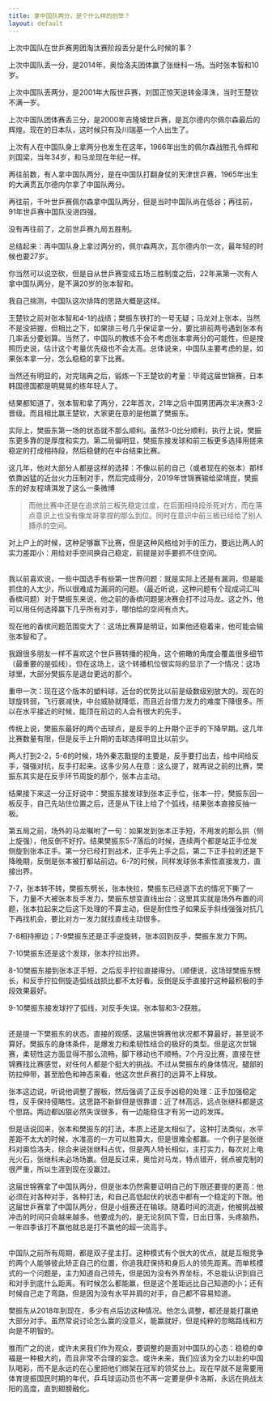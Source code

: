 ```yaml
---
title: 拿中国队两分，是个什么样的创举？
layout: default
---
```


上次中国队在世乒赛男团淘汰赛阶段丢分是什么时候的事？

上次中国队丢一分，是2014年，奥恰洛夫团体赢了张继科一场。当时张本智和10岁。

上次中国队丢两分，是2001年大阪世乒赛，刘国正惊天逆转金泽洙，当时王楚钦不满一岁。

上次中国队团体赛丢三分，是2000年吉隆坡世乒赛，是瓦尔德内尔佩尔森最后的辉煌。现在的日本队，这时候只有及川瑞基一个人出生了。

上次有人在中国队身上拿两分也发生在这年，1966年出生的佩尔森战胜孔令辉和刘国梁，当年34岁，和马龙现在年纪一样。

再往前数，有人拿中国队两分，是在中国队打翻身仗的天津世乒赛，1965年出生的大满贯瓦尔德内尔拿了中国队两分。

再往前，千叶世乒赛佩尔森拿中国队两分，但是当时中国队尚在低谷；再往前，91年世乒赛中国队没进四强。

没有再往前了，之前世乒赛九局五胜制。

总结起来：再中国队身上拿过两分的，佩尔森两次，瓦尔德内尔一次，最年轻的时候也要27岁。

你当然可以说空砍，但是自从世乒赛变成五场三胜制度之后，22年来第一次有人拿中国队两分，是不满20岁的张本智和。


我自己揣测，中国队这次排阵的思路大概是这样。

王楚钦之前对张本智和4-1的战绩；樊振东铁打的一号无疑；马龙对上张本，当然不是没把握，但相比之下，如果排三号几乎保证拿一分，要比排前两号遇到张本有几率丢分要划算。当然了，中国队的教练不会不考虑张本拿两分的可能性，但是按照历史说，估计这个考量优先级也不会太高。总体说来，中国队主要考虑的是，如果张本拿一分，怎么稳稳的拿下比赛。

当然还有明显的，对完瑞典之后，锻炼一下王楚钦的考量：毕竟这届世锦赛，日本韩国德国都是明晃晃的练年轻人了。

结果都知道了，张本智和拿了两分，22年首次，21年之后中国男团再次半决赛3-2晋级。而且相比赢王楚钦，大家更在意的是他赢了樊振东。

<!-- 对户上-->

实际上，樊振东第一场的状态就不那么顺利。虽然3-0比分顺利，执行上说，樊振东更多靠的是厚度和实力。第二局偏明显，樊振东接发球和前三板更多选择用搓来稳定的打成相持段，然后稳健的在中台结束比赛。

这几年，他对大部分人都是这样的选择：不像以前的自己（或者现在的张本）那样依靠凶猛的近台火力压制对手，然后完成得分，2019年世锦赛输给梁靖崑，樊振东的好友程靖淇发了这么一条微博

> 而他比赛中还是在追求前三板先稳定过度，在后面相持段杀死对方，而在落点意识上也没有像龙哥拿捏的那么到位。同时在意识中前三板已经给了别人搏杀的空间。

对上户上的时候，这种足够赢下比赛，但是这种风格给对手的压力，要远比两人的实力差距小：用给对手空间换自己稳定，前提是对手要抓不住空间。

<br>
<!-- 对张本，反手火力的不足是自己选出来的-->
我以前喜欢说，一些中国选手有些第一世界问题：就是实际上还是有漏洞，但是能抓住的人太少，所以很难成为漏洞的问题。（最近听说，这种问题有个现成词汇叫香槟问题）对于樊振东来说，他之前的香槟问题是决赛会打不过马龙。这之外，他可以用任何选择赢下几乎所有对手，哪怕给的空间有点大。

现在他的香槟问题范围变大了：这场比赛算是明证，如果他还稳着来，他可能会输张本智和了。

我跟很多朋友一样不喜欢这个世乒赛转播的视角，这个俯瞰的角度会覆盖很多细节（最重要的是弧线）。但在这场上，这个转播机位很实际的显示了一个情况：这场球里，大部分樊振东是退台更远的那个。

重申一次：现在这个版本的塑料球，近台的优势比以前是级数级别放大的。现在的球旋转弱，飞行衰减快，中台威胁就降低，而且近台借力发力的难度下降很多。所以在水平接近的时候，能顶在前边的人会有很大的先手。

传统上说，樊振东最好的两个击球点，是反手的上升期个正手的下降早期。这几年比赛数量有限，但是反手上升期的击球选择明显比以前少。

两人打到2-2，5-6的时候，场外秦志戬提的主要是，反手要打出去，给中间给反手，强强对抗，反手打起来。这多少另人在意：这么提了，就再说之前的比赛，樊振东其实是在反手环节周旋的那个，张本占主动。

结果接下来这一分正好说中：樊振东接发球到张本正手位，张本一拧，樊振东回一板反手，自己先站住位置之后，还是从下往上给了个弧线，结果张本直接反抽一板。

第五局之前，场外的马龙嘱咐了一句：如果发到张本正手短，不用发的那么拱（侧上旋强），他反倒不好拧。结果樊振东5-7落后的时候，连续两个都是站正手位发侧旋到张本正手。第一分已经打到战术，正手先上手之后，第二下正手拉的还是下降晚期，反倒是张本被打都站前边。6-7的时候，同样发球张本索性直接发力，直接出界。

7-7，张本转不转，樊振东劈长，张本快拉，樊振东已经退下去的情况下撕了一下，力量不大被张本反手发力，樊振东想变直线出台：这里其实就是场外布置的问题，张本拉起来之后这下处理的不算主动，但是耐住性子如果反手斜线强强对抗几下再找机会，要比对方一发力就找直线主动很多。

7-8相持擦边；7-9樊振东还是正手逆旋转，张本回到反手，樊振东发力下网。

7-10樊振东还是这个发球，张本拧拉出界。

8-10樊振东接到张本正手短，之后反手拧拉直接得分。（顺便说，这场球樊振东劈长，和反手拧拉侧旋造弧线战损比都不太好看。反倒是反手直接拧这种最积极的手段效果最好。

9-10樊振东接发球拧了弧线，对反手失误。张本智和3-2获胜。
<!-- 樊振东自己的状态，7个月没比赛-->
<br>
还是提一下樊振东的状态。直接的观感，这届世锦赛他状况都不算最好，甚至说不算好。樊振东的身体条件，是爆发力和柔韧性结合的极好的类型。但是这次世锦赛，柔韧性这方面显得不那么流畅，脚下移动也不顺畅。7个月没比赛，直接在世锦赛找比赛感觉，对任何人都是个挺大的挑战。不过从樊振东的身体情况，腿部的防拉伸带，甚至脸色和神态来看，他这次世乒赛打的远算不上释放。

<!-- 张本的打法，调整 -->
张本这边说，听说他调整了握板，然后强调了正反手凶稳的处理：正手加强稳定性，反手保持侵略性。这思路不新鲜但是很靠谱：近了林高远，远点张继科都是这个思路。两边都凶狠必然失误很多，有一边能稳住才有另一边的发挥。

但是话说回来，张本和樊振东的打法，本质上还是太相似了。这种打法类似，水平差距不太大的时候，水准高的一方可以胜算大，但是很难全都赢。一个例子是张继科对奥恰洛夫，综合来说张继科占优，但是两人特长相似，主打实力，每次对上电光火石，张继科未必场场赢。但是反过来，奥恰对马龙，特点错开，弱点被克制的很严重，所以生涯到现在没赢过。

这届世锦赛拿了中国队两分，但是张本仍然需要证明自己的下限还要提的更高：他必须在对各种对手，各种打法，和自己高低起伏的状态中都有一个稳定的下限。他这届世乒赛拿了中国队两分，但是小组赛还在输球。随着时间的流逝，他被挑战被冲击的时间只会越来越多。他要成为的，是无论刮风下雪，日出日落，头疼脑热，一年四季该打不赢他就总是打不赢他的超一流高手。

<!--# 对中国队将来的期待-->
<br>
中国队之前所有周期，都是双子星主打。这种模式有个很大的优点，就是互相竞争的两个人能够彼此矫正自己的位置，你追我赶保持和身后人的领先距离。而单核模式的一个问题是，主力知道自己领先，但是因为没有外界坐标，不总能认识到自己和对手到底什么距离。有时候怎么都能赢，但是这个差距远比自己知道的小；还有时候自己走了弯路，但是因为没有水平并肩的对手，自己都不容易知道。

樊振东从2018年到现在，多少有点后边这种情况。他怎么调整，都还是能打赢绝大部分对手。虽然常说讨论怎么赢的没意义，能赢就好，但是纯粹的忽略路线和方向是不明智的。

推而广之的说，或许未来我们作为观众，要调整的是面对中国队的心态：稳稳的幸福是一种极大的，而且非常不合理的妄念。或许未来，我们应该为全力以赴的中国队喝彩，而不是永远的在心里把他们绑架在冠军的领奖台上。现在早就不是需要用体育提振国民时期的年代，乒乓球运动员也不再一定要是伊卡洛斯，永远在挑战太阳的高度，直到翅膀融化。